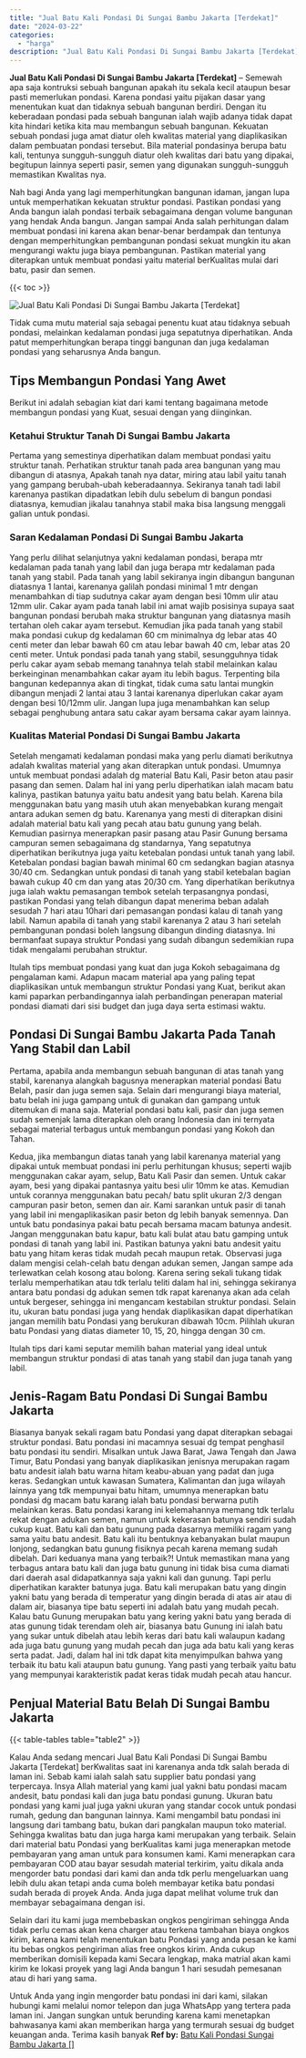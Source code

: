 ```yaml
---
title: "Jual Batu Kali Pondasi Di Sungai Bambu Jakarta [Terdekat]"
date: "2024-03-22"
categories: 
  - "harga"
description: "Jual Batu Kali Pondasi Di Sungai Bambu Jakarta [Terdekat]. Untuk Anda yang ingin mengorder batu pondasi ini dari kami, silakan hubungi kami melalui nomor tel..."
---
```


**Jual Batu Kali Pondasi Di Sungai Bambu Jakarta \[Terdekat\]** – Semewah apa saja kontruksi sebuah bangunan apakah itu sekala kecil ataupun besar pasti memerlukan pondasi. Karena pondasi yaitu pijakan dasar yang menentukan kuat dan tidaknya sebuah bangunan berdiri. Dengan itu keberadaan pondasi pada sebuah bangunan ialah wajib adanya tidak dapat kita hindari ketika kita mau membangun sebuah bangunan. Kekuatan sebuah pondasi juga amat diatur oleh kwalitas material yang diaplikasikan dalam pembuatan pondasi tersebut. Bila material pondasinya berupa batu kali, tentunya sungguh-sungguh diatur oleh kwalitas dari batu yang dipakai, begitupun lainnya seperti pasir, semen yang digunakan sungguh-sungguh memastikan Kwalitas nya.

Nah bagi Anda yang lagi memperhitungkan bangunan idaman, jangan lupa untuk memperhatikan kekuatan struktur pondasi. Pastikan pondasi yang Anda bangun ialah pondasi terbaik sebagaimana dengan volume bangunan yang hendak Anda bangun. Jangan sampai Anda salah perhitungan dalam membuat pondasi ini karena akan benar-benar berdampak dan tentunya dengan memperhitungkan pembangunan pondasi sekuat mungkin itu akan mengurangi waktu juga biaya pembangunan. Pastikan material yang diterapkan untuk membuat pondasi yaitu material berKualitas mulai dari batu, pasir dan semen.

{{< toc >}}

![Jual Batu Kali Pondasi Di Sungai Bambu Jakarta [Terdekat]](/images/jual-batu-kali-04.png)

Tidak cuma mutu material saja sebagai penentu kuat atau tidaknya sebuah pondasi, melainkan kedalaman pondasi juga sepatutnya diperhatikan. Anda patut memperhitungkan berapa tinggi bangunan dan juga kedalaman pondasi yang seharusnya Anda bangun.

## Tips Membangun Pondasi Yang Awet

Berikut ini adalah sebagian kiat dari kami tentang bagaimana metode membangun pondasi yang Kuat, sesuai dengan yang diinginkan.

### Ketahui Struktur Tanah Di Sungai Bambu Jakarta

Pertama yang semestinya diperhatikan dalam membuat pondasi yaitu struktur tanah. Perhatikan struktur tanah pada area bangunan yang mau dibangun di atasnya, Apakah tanah nya datar, miring atau labil yaitu tanah yang gampang berubah-ubah keberadaannya. Sekiranya tanah tadi labil karenanya pastikan dipadatkan lebih dulu sebelum di bangun pondasi diatasnya, kemudian jikalau tanahnya stabil maka bisa langsung menggali galian untuk pondasi.

### Saran Kedalaman Pondasi Di Sungai Bambu Jakarta

Yang perlu dilihat selanjutnya yakni kedalaman pondasi, berapa mtr kedalaman pada tanah yang labil dan juga berapa mtr kedalaman pada tanah yang stabil. Pada tanah yang labil sekiranya ingin dibangun bangunan diatasnya 1 lantai, karenanya galilah pondasi minimal 1 mtr dengan menambahkan di tiap sudutnya cakar ayam dengan besi 10mm ulir atau 12mm ulir. Cakar ayam pada tanah labil ini amat wajib posisinya supaya saat bangunan pondasi berubah maka struktur bangunan yang diatasnya masih tertahan oleh cakar ayam tersebut. Kemudian jika pada tanah yang stabil maka pondasi cukup dg kedalaman 60 cm minimalnya dg lebar atas 40 centi meter dan lebar bawah 60 cm atau lebar bawah 40 cm, lebar atas 20 centi meter. Untuk pondasi pada tanah yang stabil, sesungguhnya tidak perlu cakar ayam sebab memang tanahnya telah stabil melainkan kalau berkeinginan menambahkan cakar ayam itu lebih bagus. Terpenting bila bangunan kedepannya akan di tingkat, tidak cuma satu lantai mungkin dibangun menjadi 2 lantai atau 3 lantai karenanya diperlukan cakar ayam dengan besi 10/12mm ulir. Jangan lupa juga menambahkan kan selup sebagai penghubung antara satu cakar ayam bersama cakar ayam lainnya.

### Kualitas Material Pondasi Di Sungai Bambu Jakarta

Setelah mengamati kedalaman pondasi maka yang perlu diamati berikutnya adalah kwalitas material yang akan diterapkan untuk pondasi. Umumnya untuk membuat pondasi adalah dg material Batu Kali, Pasir beton atau pasir pasang dan semen. Dalam hal ini yang perlu diperhatikan ialah macam batu kalinya, pastikan batunya yaitu batu andesit yang batu belah. Karena bila menggunakan batu yang masih utuh akan menyebabkan kurang mengait antara adukan semen dg batu. Karenanya yang mesti di diterapkan disini adalah material batu kali yang pecah atau batu gunung yang belah. Kemudian pasirnya menerapkan pasir pasang atau Pasir Gunung bersama campuran semen sebagaimana dg standarnya, Yang sepatutnya diperhatikan berikutnya juga yaitu ketebalan pondasi untuk tanah yang labil. Ketebalan pondasi bagian bawah minimal 60 cm sedangkan bagian atasnya 30/40 cm. Sedangkan untuk pondasi di tanah yang stabil ketebalan bagian bawah cukup 40 cm dan yang atas 20/30 cm. Yang diperhatikan berikutnya juga ialah waktu pemasangan tembok setelah terpasangnya pondasi, pastikan Pondasi yang telah dibangun dapat menerima beban adalah sesudah 7 hari atau 10hari dari pemasangan pondasi kalau di tanah yang labil. Namun apabila di tanah yang stabil karenanya 2 atau 3 hari setelah pembangunan pondasi boleh langsung dibangun dinding diatasnya. Ini bermanfaat supaya struktur Pondasi yang sudah dibangun sedemikian rupa tidak mengalami perubahan struktur.

Itulah tips membuat pondasi yang kuat dan juga Kokoh sebagaimana dg pengalaman kami. Adapun macam material apa yang paling tepat diaplikasikan untuk membangun struktur Pondasi yang Kuat, berikut akan kami paparkan perbandingannya ialah perbandingan penerapan material pondasi diamati dari sisi budget dan juga daya serta estimasi waktu.

## Pondasi Di Sungai Bambu Jakarta Pada Tanah Yang Stabil dan Labil

Pertama, apabila anda membangun sebuah bangunan di atas tanah yang stabil, karenanya alangkah bagusnya menerapkan material pondasi Batu Belah, pasir dan juga semen saja. Selain dari mengurangi biaya material, batu belah ini juga gampang untuk di gunakan dan gampang untuk ditemukan di mana saja. Material pondasi batu kali, pasir dan juga semen sudah semenjak lama diterapkan oleh orang Indonesia dan ini ternyata sebagai material terbagus untuk membangun pondasi yang Kokoh dan Tahan.

Kedua, jika membangun diatas tanah yang labil karenanya material yang dipakai untuk membuat pondasi ini perlu perhitungan khusus; seperti wajib menggunakan cakar ayam, selup, Batu Kali Pasir dan semen. Untuk cakar ayam, besi yang dipakai pantasnya yaitu besi ulir 10mm ke atas. Kemudian untuk corannya menggunakan batu pecah/ batu split ukuran 2/3 dengan campuran pasir beton, semen dan air. Kami sarankan untuk pasir di tanah yang labil ini mengaplikasikan pasir beton dg lebih banyak semennya. Dan untuk batu pondasinya pakai batu pecah bersama macam batunya andesit. Jangan menggunakan batu kapur, batu kali bulat atau batu gamping untuk pondasi di tanah yang labil ini. Pastikan batunya yakni batu andesit yaitu batu yang hitam keras tidak mudah pecah maupun retak. Observasi juga dalam mengisi celah-celah batu dengan adukan semen, Jangan sampe ada terlewatkan celah kosong atau bolong. Karena sering sekali tukang tidak terlalu memperhatikan atau tdk terlalu teliti dalam hal ini, sehingga sekiranya antara batu pondasi dg adukan semen tdk rapat karenanya akan ada celah untuk bergeser, sehingga ini mengancam kestabilan struktur pondasi. Selain itu, ukuran batu pondasi juga yang hendak diaplikasikan dapat diperhatikan jangan memilih batu Pondasi yang berukuran dibawah 10cm. Pilihlah ukuran batu Pondasi yang diatas diameter 10, 15, 20, hingga dengan 30 cm.

Itulah tips dari kami seputar memilih bahan material yang ideal untuk membangun struktur pondasi di atas tanah yang stabil dan juga tanah yang labil.

## Jenis-Ragam Batu Pondasi Di Sungai Bambu Jakarta

Biasanya banyak sekali ragam batu Pondasi yang dapat diterapkan sebagai struktur pondasi. Batu pondasi ini macamnya sesuai dg tempat penghasil batu pondasi itu sendiri. Misalkan untuk Jawa Barat, Jawa Tengah dan Jawa Timur, Batu Pondasi yang banyak diaplikasikan jenisnya merupakan ragam batu andesit ialah batu warna hitam keabu-abuan yang padat dan juga keras. Sedangkan untuk kawasan Sumatera, Kalimantan dan juga wilayah lainnya yang tdk mempunyai batu hitam, umumnya menerapkan batu pondasi dg macam batu karang ialah batu pondasi berwarna putih melainkan keras. Batu pondasi karang ini kelemahannya memang tdk terlalu rekat dengan adukan semen, namun untuk kekerasan batunya sendiri sudah cukup kuat. Batu kali dan batu gunung pada dasarnya memiliki ragam yang sama yaitu batu andesit. Batu kali itu bentuknya kebanyakan bulat maupun lonjong, sedangkan batu gunung fisiknya pecah karena memang sudah dibelah. Dari keduanya mana yang terbaik?! Untuk memastikan mana yang terbagus antara batu kali dan juga batu gunung ini tidak bisa cuma diamati dari daerah asal didapatkannya saja yakni kali dan gunung. Tapi perlu diperhatikan karakter batunya juga. Batu kali merupakan batu yang dingin yakni batu yang berada di temperatur yang dingin berada di atas air atau di dalam air, biasanya tipe batu seperti ini adalah batu yang mudah pecah. Kalau batu Gunung merupakan batu yang kering yakni batu yang berada di atas gunung tidak terendam oleh air, biasanya batu Gunung ini ialah batu yang sukar untuk dibelah atau lebih keras dari batu kali walaupun kadang ada juga batu gunung yang mudah pecah dan juga ada batu kali yang keras serta padat. Jadi, dalam hal ini tdk dapat kita menyimpulkan bahwa yang terbaik itu batu kali ataupun batu gunung. Yang pasti yang terbaik yaitu batu yang mempunyai karakteristik padat keras tidak mudah pecah atau hancur.

## Penjual Material Batu Belah Di Sungai Bambu Jakarta

{{< table-tables table="table2" >}}

Kalau Anda sedang mencari Jual Batu Kali Pondasi Di Sungai Bambu Jakarta \[Terdekat\] berKwalitas saat ini karenanya anda tdk salah berada di laman ini. Sebab kami ialah salah satu supplier batu pondasi yang terpercaya. Insya Allah material yang kami jual yakni batu pondasi macam andesit, batu pondasi kali dan juga batu pondasi gunung. Ukuran batu pondasi yang kami jual juga yakni ukuran yang standar cocok untuk pondasi rumah, gedung dan bangunan lainnya. Kami mengambil batu pondasi ini langsung dari tambang batu, bukan dari pangkalan maupun toko material. Sehingga kwalitas batu dan juga harga kami merupakan yang terbaik. Selain dari material batu Pondasi yang berKualitas kami juga menerapkan metode pembayaran yang aman untuk para konsumen kami. Kami menerapkan cara pembayaran COD atau bayar sesudah material terkirim, yaitu dikala anda mengorder batu pondasi dari kami dan anda tdk perlu mengeluarkan uang lebih dulu akan tetapi anda cuma boleh membayar ketika batu pondasi sudah berada di proyek Anda. Anda juga dapat melihat volume truk dan membayar sebagaimana dengan isi.

Selain dari itu kami juga membebaskan ongkos pengiriman sehingga Anda tidak perlu cemas akan kena charger atau terkena tambahan biaya ongkos kirim, karena kami telah menentukan batu Pondasi yang anda pesan ke kami itu bebas ongkos pengiriman alias free ongkos kirim. Anda cukup memberikan domisili kepada kami Secara lengkap, maka matrial akan kami kirim ke lokasi proyek yang lagi Anda bangun 1 hari sesudah pemesanan atau di hari yang sama.

Untuk Anda yang ingin mengorder batu pondasi ini dari kami, silakan hubungi kami melalui nomor telepon dan juga WhatsApp yang tertera pada laman ini. Jangan sungkan untuk berunding karena kami menetapkan bahwasanya kami akan memberikan harga yang termurah sesuai dg budget keuangan anda. Terima kasih banyak
**Ref by:** [Batu Kali Pondasi Sungai Bambu Jakarta []](https://id.wikipedia.org/wiki/Batu)

